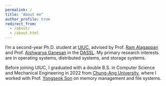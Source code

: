 ```yaml
---
permalink: /
title: "About me"
author_profile: true
redirect_from: 
  - /about/
  - /about.html
---
```


I’m a second-year Ph.D. student at [UIUC](https://siebelschool.illinois.edu/), advised by Prof. [Ram Alagappan](https://ramalagappan.github.io/) and Prof. [Aishwarya Ganesan](https://aishwaryaganesan.github.io/) in the [DASSL](https://dassl-uiuc.github.io/). 
My primary research interests are in operating systems, distributed systems, and storage systems.

Before joining UIUC, I graduated with a double B.S. in Computer Science and Mechanical Engineering in 2022 from [Chung-Ang University](https://neweng.cau.ac.kr/index.do), where I worked with Prof. [Yongseok Son](https://sites.google.com/view/syslab-cau/professor) on memory management and file systems.
